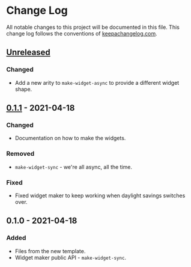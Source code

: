 # Change Log
All notable changes to this project will be documented in this file. This change log follows the conventions of [keepachangelog.com](http://keepachangelog.com/).

## [Unreleased]
### Changed
- Add a new arity to `make-widget-async` to provide a different widget shape.

## [0.1.1] - 2021-04-18
### Changed
- Documentation on how to make the widgets.

### Removed
- `make-widget-sync` - we're all async, all the time.

### Fixed
- Fixed widget maker to keep working when daylight savings switches over.

## 0.1.0 - 2021-04-18
### Added
- Files from the new template.
- Widget maker public API - `make-widget-sync`.

[Unreleased]: https://github.com/your-name/usermanager/compare/0.1.1...HEAD
[0.1.1]: https://github.com/your-name/usermanager/compare/0.1.0...0.1.1
